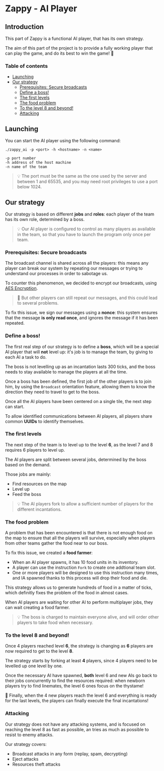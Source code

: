 # Zappy - AI Player

## Introduction

This part of Zappy is a functional AI player, that has its own strategy.

The aim of this part of the project is to provide a fully working player that can play the game, and do its best to win the game! :rocket:

### Table of contents

- [Launching](#launching)
- [Our strategy](#our-strategy)
    - [Prerequisites: Secure broadcasts](#prerequisites-secure-broadcasts)
    - [Define a boss!](#define-a-boss)
    - [The first levels](#the-first-levels)
    - [The food problem](#the-food-problem)
    - [To the level 8 and beyond!](#to-the-level-8-and-beyond)
    - [Attacking](#attacking)

## Launching

You can start the AI player using the following command:

```
./zappy_ai -p <port> -h <hostname> -n <name>

-p port number
-h address of the host machine
-n name of the team
```

> :bulb: The port must be the same as the one used by the server and between 1 and 65535, and you may need root privileges to use a port below 1024.

## Our strategy

Our strategy is based on different **jobs** and **roles**: each player of the team has its own role, determined by a boss.

> :bulb: Our AI player is configured to control as many players as available in the team, so that you have to launch the program only once per team.

### Prerequisites: Secure broadcasts

The broadcast channel is shared across all the players: this means any player can break our system by repeating our messages or trying to understand our processes in order to sabotage us.

To counter this phenomenon, we decided to encrypt our broadcasts, using [AES Encryption](https://pycryptodome.readthedocs.io/en/latest/src/cipher/aes.html).

> :wrench: But other players can still repeat our messages, and this could lead to several problems.

To fix this issue, we sign our messages using a **nonce**: this system ensures that the message **is only read once**, and ignores the message if it has been repeated. 

### Define a boss!

The first real step of our strategy is to define a **boss**, which will be a special AI player that will **not** level up: it's job is to manage the team, by giving to each AI a task to do.

The boss is not levelling up as an incantation lasts 300 ticks, and the boss needs to stay available to manage the players at all the time.

Once a boss has been defined, the first job of the other players is to join him, by using the `Broadcast` orientation feature, allowing them to know the direction they need to travel to get to the boss.

Once all the AI players have been centered on a single tile, the next step can start.

To allow identified communications between AI players, all players share common **UUIDs** to identify themselves.

### The first levels

The next step of the team is to level up to the level **6**, as the level 7 and 8 requires 6 players to level up.

The AI players are split between several jobs, determined by the boss based on the demand.

Those jobs are mainly:
- Find resources on the map
- Level up
- Feed the boss

> :bulb: The AI players fork to allow a sufficient number of players for the different incantations.

### The food problem

A problem that has been encountered is that there is not enough food on the map to ensure that all the players will survive, especially when players from other teams gather the food near to our boss.

To fix this issue, we created a **food farmer**:

- When an AI player spawns, it has 10 food units in its inventory.
- A player can use the instruction `Fork` to create one addtional team slot.
- One or more players will be designed to use this instruction many times, and IA spawned thanks to this process will drop their food and die.

This strategy allows us to generate hundreds of food in a matter of ticks, which definitly fixes the problem of the food in almost cases.

When AI players are waiting for other AI to perform multiplayer jobs, they can wait creating a food farmer.

> :bulb: The boss is charged to maintain everyone alive, and will order other players to take food when necessary.

### To the level 8 and beyond!

Once 4 players reached level **6**, the strategy is changing as **6** players are now required to get to the level **8**.

The strategy starts by forking at least **4** players, since 4 players need to be levelled up one level by one.

Once the necessary AI have spawned, **both** level 6 and new AIs go back to their jobs concurrently to find the resources required: when newborn players try to find linemates, the level 6 ones focus on the thystame!

:rocket: Finally, when the 4 new players reach the level 6 and everything is ready for the last levels, the players can finally execute the final incantations!

### Attacking

Our strategy does not have any attacking systems, and is focused on reaching the level 8 as fast as possible, an tries as much as possible to resist to enemy attacks.

Our strategy covers:

- Broadcast attacks in any form (replay, spam, decrypting)
- Eject attacks
- Resources theft attacks
